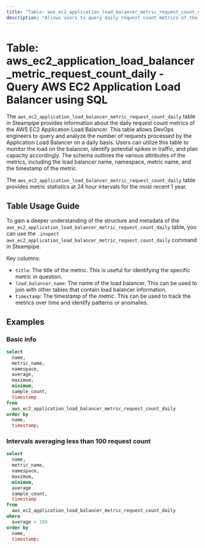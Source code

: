 ```yaml
---
title: "Table: aws_ec2_application_load_balancer_metric_request_count_daily - Query AWS EC2 Application Load Balancer using SQL"
description: "Allows users to query daily request count metrics of the AWS EC2 Application Load Balancer."
---
```


# Table: aws_ec2_application_load_balancer_metric_request_count_daily - Query AWS EC2 Application Load Balancer using SQL

The `aws_ec2_application_load_balancer_metric_request_count_daily` table in Steampipe provides information about the daily request count metrics of the AWS EC2 Application Load Balancer. This table allows DevOps engineers to query and analyze the number of requests processed by the Application Load Balancer on a daily basis. Users can utilize this table to monitor the load on the balancer, identify potential spikes in traffic, and plan capacity accordingly. The schema outlines the various attributes of the metrics, including the load balancer name, namespace, metric name, and the timestamp of the metric.

The `aws_ec2_application_load_balancer_metric_request_count_daily` table provides metric statistics at 24 hour intervals for the most recent 1 year.

## Table Usage Guide

To gain a deeper understanding of the structure and metadata of the `aws_ec2_application_load_balancer_metric_request_count_daily` table, you can use the `.inspect aws_ec2_application_load_balancer_metric_request_count_daily` command in Steampipe.

Key columns:

- `title`: The title of the metric. This is useful for identifying the specific metric in question.
- `load_balancer_name`: The name of the load balancer. This can be used to join with other tables that contain load balancer information.
- `timestamp`: The timestamp of the metric. This can be used to track the metrics over time and identify patterns or anomalies.

## Examples

### Basic info

```sql
select
  name,
  metric_name,
  namespace,
  average,
  maximum,
  minimum,
  sample_count,
  timestamp
from
  aws_ec2_application_load_balancer_metric_request_count_daily
order by
  name,
  timestamp;
```

### Intervals averaging less than 100 request count

```sql
select
  name,
  metric_name,
  namespace,
  maximum,
  minimum,
  average
  sample_count,
  timestamp
from
  aws_ec2_application_load_balancer_metric_request_count_daily
where
  average < 100
order by
  name,
  timestamp;
```
